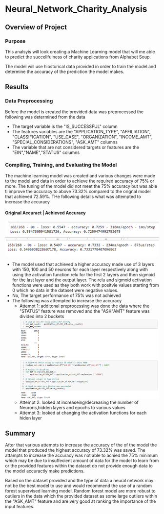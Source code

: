 # Neural_Network_Charity_Analysis
 
## Overview of Project

### Purpose

This analsyis will look creating a Machine Learning model that will me able to predict the succellfulness of charity applications from Alphabet Soup.

The model will use hiostorical data provided in order to train the model and determine the accuracy of the prediction the model makes.

## Results

### Data Preprocessing

Before the model is created the provided data was preprocessed
the following was determined from the data
 - The target variable is the "IS_SUCCESSFUL" column
 - The features variables are the "APPLICATION_TYPE", "AFFILIATION", "CLASSIFICATION", "USE_CASE", "ORGANIZATION", "INCOME_AMT", "SPECIAL_CONSIDERATIONS", "ASK_AMT" columns
 - The variable that are not considered targets or features are the "EIN","NAME","STATUS" columns

### Compiling, Training, and Evaluating the Model

The machine learning model was created and various changes were made to the model and data in order to achieve the required accuracy of 75% or more.
The tuning of the model did not meet the 75% accuracy but was able ti improve the accuracy to above 73.32% compared to the orignal model that achieved 72.59%. THe following details what was attempted to increase the accuracy

#### Original Accuract | Achieved Accuracy
![original_accuracy](/analysis/original_accuracy.PNG) ![achieved_accuracy](/analysis/achieved_accuracy.PNG)

 - The model used that achieved a higher accuracy made use of 3 layers with 150, 100 and 50 neurons for each layer respectively along with using the activation function relu for the first 2 layers and then sigmoid for the last layer and the output layer. The relu and sigmoid activation functions were used as they both work with positvie values starting from 0 which no data in the dataset were negative values.
 -  No, The target performance of 75% was not achieved
 - The following was attempted to increase the accuracy
	- Attempt 1: additonal preprocessing was done the data where the "STATUS" feature was removed and the "ASK"AMT" feature was divided into 2 buckets
	![ask_amt_binning](/analysis/ask_amt_binning.PNG)
	- Attempt 2: looked at increaseing/decreasing the number of Neurons,hidden layers and epochs to various values
	- Attempt 3: looked at changing the activation functions for each hiden layer

## Summary

After that various attempts to increase the accuracy of the of the model the model that produced the highest accuracy of 73.32% was saved. The attampts to increase the accuracy was not able to achied the 75% minimum which may be due to insuffecient amount of data for the model to learn from or the provided features within the dataset do not provide enough data to the model accuractly make predictions.



Based on the dataset provided and the type of data a neural network may not be the best model to use and would recommend the use of a random forest supervised learning model. Random forest model are more robust to outliers in the data which the provided dataset as some large outliers within the "ASK_AMT" feature and are very good at ranking the importance of the input features.